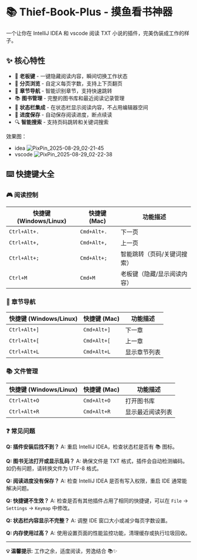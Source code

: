 # 📚 Thief-Book-Plus - 摸鱼看书神器

一个让你在 IntelliJ IDEA 和 vscode 阅读 TXT 小说的插件，完美伪装成工作的样子。

## ✨ 核心特性

- 🎯 **老板键** - 一键隐藏阅读内容，瞬间切换工作状态
- 📄 **分页浏览** - 自定义每页字数，支持上下页翻页
- 🧭 **章节导航** - 智能识别章节，支持快速跳转
- 📚 **图书管理** - 完整的图书库和最近阅读记录管理
- 🎨 **状态栏集成** - 在状态栏显示阅读内容，不占用编辑器空间
- 💾 **进度保存** - 自动保存阅读进度，断点续读
- 🔍 **智能搜索** - 支持页码跳转和关键词搜索

效果图：
- idea
![PixPin_2025-08-29_02-21-45](https://images.guangyin.blog/2025/08/f11977a71bbc6a6e79b6f16f44e66a8f.webp)
- vscode
![PixPin_2025-08-29_02-22-38](https://images.guangyin.blog/2025/08/e622ffc43ae046732995cffd26ef5f55.webp)

## ⌨️ 快捷键大全

### 🎮 阅读控制
| 快捷键 (Windows/Linux) | 快捷键 (Mac) | 功能描述 |
|------------------------|-------------|----------|
| `Ctrl+Alt+.` | `Cmd+Alt+.` | 下一页 |
| `Ctrl+Alt+,` | `Cmd+Alt+,` | 上一页 |
| `Ctrl+Alt+;` | `Cmd+Alt+;` | 智能跳转（页码/关键词搜索） |
| `Ctrl+M` | `Cmd+M` | 老板键（隐藏/显示阅读内容） |

### 📖 章节导航
| 快捷键 (Windows/Linux) | 快捷键 (Mac) | 功能描述 |
|------------------------|-------------|----------|
| `Ctrl+Alt+]` | `Cmd+Alt+]` | 下一章 |
| `Ctrl+Alt+[` | `Cmd+Alt+[` | 上一章 |
| `Ctrl+Alt+L` | `Cmd+Alt+L` | 显示章节列表 |

### 📚 文件管理
| 快捷键 (Windows/Linux) | 快捷键 (Mac) | 功能描述 |
|------------------------|-------------|----------|
| `Ctrl+Alt+O` | `Cmd+Alt+O` | 打开图书库 |
| `Ctrl+Alt+R` | `Cmd+Alt+R` | 显示最近阅读列表 |

### ❓ 常见问题

**Q: 插件安装后找不到？**
A: 重启 IntelliJ IDEA，检查状态栏是否有 📚 图标。

**Q: 图书无法打开或显示乱码？**
A: 确保文件是 TXT 格式，插件会自动检测编码。如仍有问题，请转换文件为 UTF-8 格式。

**Q: 阅读进度没有保存？**
A: 检查 IntelliJ IDEA 是否有写入权限，重启 IDE 通常能解决问题。

**Q: 快捷键不生效？**
A: 检查是否有其他插件占用了相同的快捷键，可以在 `File` → `Settings` → `Keymap` 中修改。

**Q: 状态栏内容显示不完整？**
A: 调整 IDE 窗口大小或减少每页字数设置。

**Q: 内存使用过高？**
A: 使用设置页面的性能监控功能，清理缓存或执行垃圾回收。

---

**💡 温馨提示**: 工作之余，适度阅读，劳逸结合 📚✨